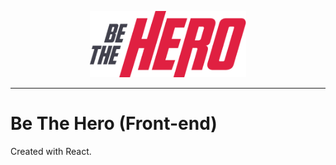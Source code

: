 <p align="center">
   <a href="https://github.com/WesGtoX/be-the-hero">
     <img src="src/assets/logo-be-the-hero.png" alt="Be The Hero" title="Be The Hero" width="250px">
   </a>
</p>

-----------------

# Be The Hero (Front-end)

Created with React.
